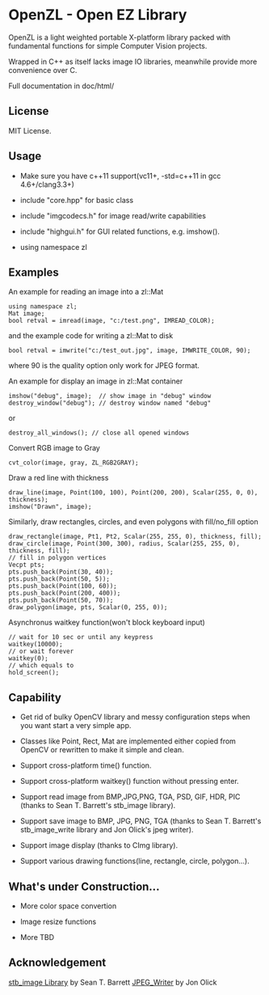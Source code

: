 OpenZL - Open EZ Library
====================================

OpenZL is a light weighted portable X-platform library packed with fundamental functions for simple Computer Vision projects.

Wrapped in C++ as itself lacks image IO libraries, meanwhile provide more convenience over C.

Full documentation in doc/html/

## License
MIT License.

## Usage
* Make sure you have c++11 support(vc11+, -std=c++11 in gcc 4.6+/clang3.3+)

* include "core.hpp" for basic class

* include "imgcodecs.h" for image read/write capabilities

* include "highgui.h" for GUI related functions, e.g. imshow().

* using namespace zl


## Examples
An example for reading an image into a zl::Mat

```
using namespace zl;
Mat image;
bool retval = imread(image, "c:/test.png", IMREAD_COLOR);
 ```
and the example code for writing a zl::Mat to disk
 
 ```
 bool retval = imwrite("c:/test_out.jpg", image, IMWRITE_COLOR, 90);
 ```
where 90 is the quality option only work for JPEG format.
 
An example for display an image in zl::Mat container
 
 ```
 imshow("debug", image);  // show image in "debug" window
 destroy_window("debug"); // destroy window named "debug"
 ```
 
or
 
 ```
 destroy_all_windows(); // close all opened windows
 ```
 
 Convert RGB image to Gray
 ```
cvt_color(image, gray, ZL_RGB2GRAY);
```
 
Draw a red line with thickness
 
 ```
 draw_line(image, Point(100, 100), Point(200, 200), Scalar(255, 0, 0), thickness);
 imshow("Drawn", image);
 ```
 
Similarly, draw rectangles, circles, and even polygons with fill/no_fill option
```
draw_rectangle(image, Pt1, Pt2, Scalar(255, 255, 0), thickness, fill);
draw_circle(image, Point(300, 300), radius, Scalar(255, 255, 0), thickness, fill);
// fill in polygon vertices
Vecpt pts;
pts.push_back(Point(30, 40));
pts.push_back(Point(50, 5));
pts.push_back(Point(100, 60));
pts.push_back(Point(200, 400));
pts.push_back(Point(50, 70));
draw_polygon(image, pts, Scalar(0, 255, 0));
```

Asynchronus waitkey function(won't block keyboard input) 
```
// wait for 10 sec or until any keypress
waitkey(10000);
// or wait forever
waitkey(0);
// which equals to 
hold_screen();
```


## Capability

+ Get rid of bulky OpenCV library and messy configuration steps when you want start a very simple app.

+ Classes like Point, Rect, Mat are implemented either copied from OpenCV or rewritten to make it simple and clean.

+ Support cross-platform time() function.

+ Support cross-platform waitkey() function without pressing enter.

+ Support read image from BMP,JPG,PNG, TGA, PSD, GIF, HDR, PIC (thanks to Sean T. Barrett's stb_image library).

+ Support save image to BMP, JPG, PNG, TGA (thanks to Sean T. Barrett's stb_image_write library and Jon Olick's jpeg writer).

+ Support image display (thanks to CImg library).

+ Support various drawing functions(line, rectangle, circle, polygon...).

## What's under Construction...
+ More color space convertion

+ Image resize functions

+ More TBD

## Acknowledgement

[stb_image Library](https://github.com/nothings/stb) by Sean T. Barrett
[JPEG_Writer](http://www.jonolick.com/code.html) by Jon Olick
